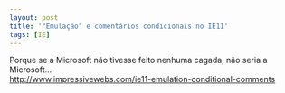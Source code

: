 ```yaml
---
layout: post
title: '"Emulação" e comentários condicionais no IE11'
tags: [IE]
---
```


Porque se a Microsoft não tivesse feito nenhuma cagada, não seria a Microsoft...<br>
<http://www.impressivewebs.com/ie11-emulation-conditional-comments>
